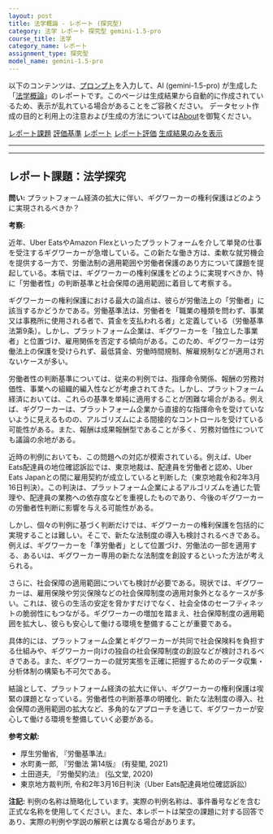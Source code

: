 ```yaml
---
layout: post
title: 法学概論 - レポート (探究型)
category: 法学 レポート 探究型 gemini-1.5-pro
course_title: 法学
category_name: レポート
assignment_type: 探究型
model_name: gemini-1.5-pro
---
```


以下のコンテンツは、[プロンプト](https://github.com/takedatoshiyuki/synthetic_assignments/tree/main/generated/法学/gemini-1.5-pro/prompt_レポート-探究型.md)を入力して、AI (gemini-1.5-pro) が生成した「[法学概論](/contents/法学/)」のレポートです。このページは生成結果から自動的に作成されているため、表示が乱れている場合があることをご容赦ください。
データセット作成の目的と利用上の注意および生成の方法については[About](/About)を御覧ください。

[レポート課題](../レポート課題-探究型)
[評価基準](../評価基準-探究型)
[レポート](../レポート-探究型)
[レポート評価](../レポート評価-探究型)
[生成結果のみを表示](https://github.com/takedatoshiyuki/synthetic_assignments/tree/main/generated/法学/gemini-1.5-pro/レポート-探究型.md)
  

***
***
  
## レポート課題：法学探究

**問い:**  プラットフォーム経済の拡大に伴い、ギグワーカーの権利保護はどのように実現されるべきか？

**考察:**

近年、Uber EatsやAmazon Flexといったプラットフォームを介して単発の仕事を受注するギグワーカーが急増している。この新たな働き方は、柔軟な就労機会を提供する一方で、労働法制の適用範囲や労働者保護のあり方について課題を提起している。本稿では、ギグワーカーの権利保護をどのように実現すべきか、特に「労働者性」の判断基準と社会保障の適用範囲に着目して考察する。

ギグワーカーの権利保護における最大の論点は、彼らが労働法上の「労働者」に該当するかどうかである。労働基準法は、労働者を「職業の種類を問わず、事業又は事務所に使用される者で、賃金を支払われる者」と定義している（労働基準法第9条）。しかし、プラットフォーム企業は、ギグワーカーを「独立した事業者」と位置づけ、雇用関係を否定する傾向がある。このため、ギグワーカーは労働法上の保護を受けられず、最低賃金、労働時間規制、解雇規制などが適用されないケースが多い。

労働者性の判断基準については、従来の判例では、指揮命令関係、報酬の労務対価性、事業への組織的編入性などが考慮されてきた。しかし、プラットフォーム経済においては、これらの基準を単純に適用することが困難な場合がある。例えば、ギグワーカーは、プラットフォーム企業から直接的な指揮命令を受けていないように見えるものの、アルゴリズムによる間接的なコントロールを受けている可能性がある。また、報酬は成果報酬型であることが多く、労務対価性についても議論の余地がある。

近時の判例においても、この問題への対応が模索されている。例えば、Uber Eats配達員の地位確認訴訟では、東京地裁は、配達員を労働者と認め、Uber Eats Japanとの間に雇用契約が成立していると判断した（東京地裁令和2年3月16日判決）。この判決は、プラットフォーム企業によるアルゴリズムを通じた管理や、配達員の業務への依存度などを重視したものであり、今後のギグワーカーの労働者性判断に影響を与える可能性がある。

しかし、個々の判例に基づく判断だけでは、ギグワーカーの権利保護を包括的に実現することは難しい。そこで、新たな法制度の導入も検討されるべきである。例えば、ギグワーカーを「準労働者」として位置づけ、労働法の一部を適用する、あるいは、ギグワーカー専用の新たな法制度を創設するといった方法が考えられる。

さらに、社会保障の適用範囲についても検討が必要である。現状では、ギグワーカーは、雇用保険や労災保険などの社会保障制度の適用対象外となるケースが多い。これは、彼らの生活の安定を脅かすだけでなく、社会全体のセーフティネットの脆弱性にもつながる。ギグワーカーの増加を踏まえ、社会保障制度の適用範囲を拡大し、彼らも安心して働ける環境を整備することが重要である。

具体的には、プラットフォーム企業とギグワーカーが共同で社会保険料を負担する仕組みや、ギグワーカー向けの独自の社会保障制度の創設などが検討されるべきである。また、ギグワーカーの就労実態を正確に把握するためのデータ収集・分析体制の構築も不可欠である。

結論として、プラットフォーム経済の拡大に伴い、ギグワーカーの権利保護は喫緊の課題となっている。労働者性の判断基準の明確化、新たな法制度の導入、社会保障の適用範囲の拡大など、多角的なアプローチを通じて、ギグワーカーが安心して働ける環境を整備していく必要がある。


**参考文献:**

* 厚生労働省, 『労働基準法』
* 水町勇一郎, 『労働法 第14版』 (有斐閣, 2021)
* 土田道夫, 『労働契約法』 (弘文堂, 2020)
* 東京地方裁判所, 令和2年3月16日判決（Uber Eats配達員地位確認訴訟）


**注記:**  判例の名称は簡略化しています。実際の判例名称は、事件番号などを含む正式な名称を使用してください。また、本レポートは架空の課題に対する回答であり、実際の判例や学説の解釈とは異なる場合があります。
